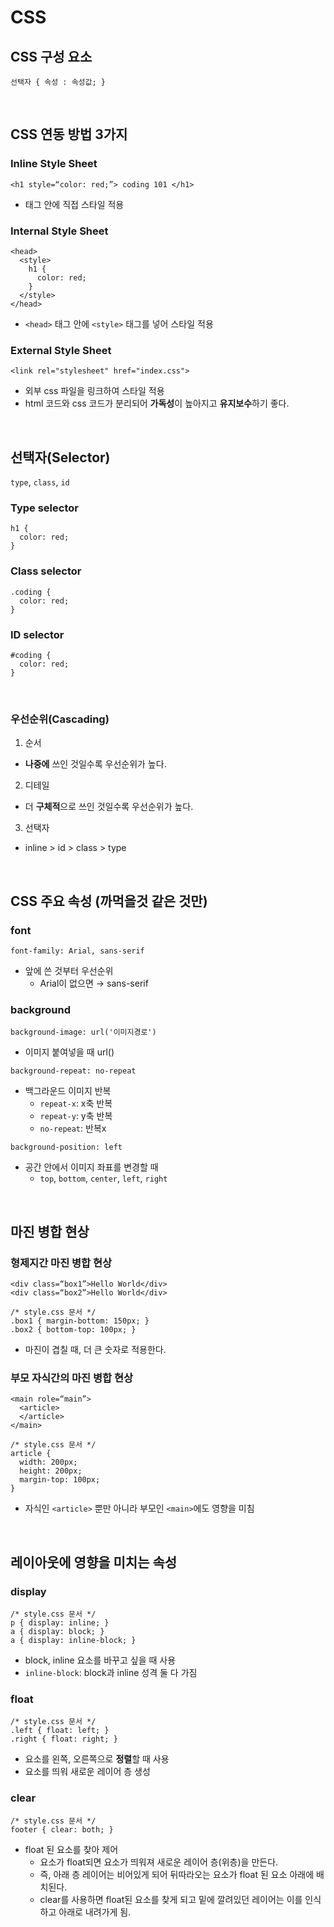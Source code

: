 # CSS

## CSS 구성 요소

`선택자 { 속성 : 속성값; }`

<br>

## CSS 연동 방법 3가지

### Inline Style Sheet

`<h1 style=“color: red;”> coding 101 </h1>`

- 태그 안에 직접 스타일 적용

### Internal Style Sheet

```
<head>
  <style>
    h1 {
      color: red;
    }
  </style>
</head>
```

- `<head>` 태그 안에 `<style>` 태그를 넣어 스타일 적용

### External Style Sheet

`<link rel="stylesheet" href="index.css">`

- 외부 css 파일을 링크하여 스타일 적용
- html 코드와 css 코드가 분리되어 **가독성**이 높아지고 **유지보수**하기 좋다.

<br>

## 선택자(Selector)

`type`, `class`, `id`

### Type selector

```
h1 {
  color: red;
}
```

### Class selector

```
.coding {
  color: red;
}
```

### ID selector

```
#coding {
  color: red;
}
```

<br>

### 우선순위(Cascading)

1. 순서

- **나중에** 쓰인 것일수록 우선순위가 높다.

2. 디테일

- 더 **구체적**으로 쓰인 것일수록 우선순위가 높다.

3. 선택자

- inline > id > class > type

<br>

## CSS 주요 속성 (까먹을것 같은 것만)

### font

`font-family: Arial, sans-serif`

- 앞에 쓴 것부터 우선순위
  - Arial이 없으면 → sans-serif

### background

`background-image: url('이미지경로')`

- 이미지 붙여넣을 때 url()

`background-repeat: no-repeat`

- 백그라운드 이미지 반복
  - `repeat-x`: x축 반복
  - `repeat-y`: y축 반복
  - `no-repeat`: 반복x

`background-position: left`

- 공간 안에서 이미지 좌표를 변경할 때
  - `top`, `bottom`, `center`, `left`, `right`

<br>

## 마진 병합 현상

### 형제지간 마진 병합 현상

```
<div class=“box1”>Hello World</div>
<div class=“box2”>Hello World</div>

/* style.css 문서 */
.box1 { margin-bottom: 150px; }
.box2 { bottom-top: 100px; }
```

- 마진이 겹칠 때, 더 큰 숫자로 적용한다.

### 부모 자식간의 마진 병합 현상

```
<main role=“main”>
  <article>
  </article>
</main>

/* style.css 문서 */
article {
  width: 200px;
  height: 200px;
  margin-top: 100px;
}
```

- 자식인 `<article>` 뿐만 아니라 부모인 `<main>`에도 영향을 미침

<br>

## 레이아웃에 영향을 미치는 속성

### display

```
/* style.css 문서 */
p { display: inline; }
a { display: block; }
a { display: inline-block; }
```

- block, inline 요소를 바꾸고 싶을 때 사용
- `inline-block`: block과 inline 성격 둘 다 가짐

### float

```
/* style.css 문서 */
.left { float: left; }
.right { float: right; }
```

- 요소를 왼쪽, 오른쪽으로 **정렬**할 때 사용
- 요소를 띄워 새로운 레이어 층 생성

### clear

```
/* style.css 문서 */
footer { clear: both; }
```

- float 된 요소를 찾아 제어
  - 요소가 float되면 요소가 띄워져 새로운 레이어 층(위층)을 만든다.
  - 즉, 아래 층 레이어는 비어있게 되어 뒤따라오는 요소가 float 된 요소 아래에 배치된다.
  - clear를 사용하면 float된 요소를 찾게 되고 밑에 깔려있던 레이어는 이를 인식하고 아래로 내려가게 됨.
